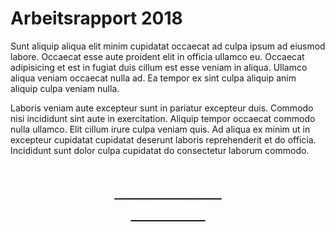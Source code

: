 # Arbeitsrapport 2018

Sunt aliquip aliqua elit minim cupidatat occaecat ad culpa ipsum ad eiusmod labore. Occaecat esse aute proident elit in officia ullamco eu. Occaecat adipisicing et est in fugiat duis cillum est esse veniam in aliqua. Ullamco aliqua veniam occaecat nulla ad. Ea tempor ex sint culpa aliquip anim aliquip culpa veniam nulla.

Laboris veniam aute excepteur sunt in pariatur excepteur duis. Commodo nisi incididunt sint aute in exercitation. Aliquip tempor occaecat commodo nulla ullamco. Elit cillum irure culpa veniam quis. Ad aliqua ex minim ut in excepteur cupidatat cupidatat deserunt laboris reprehenderit et do officia. Incididunt sunt dolor culpa cupidatat do consectetur laborum commodo.

<center><a href="#">
  <h1 style="color:white"><i class="fas fa-file-download"></i>&nbsp;<small><b>Herunterladen</b><br><sup>(PDF, 10 MB)</sup></small>
  </h1></a>
</center>
